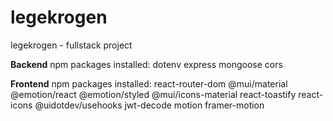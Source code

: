 # legekrogen

legekrogen - fullstack project

**Backend**
npm packages installed:
dotenv express mongoose cors

**Frontend**
npm packages installed:
react-router-dom
@mui/material @emotion/react @emotion/styled
@mui/icons-material
react-toastify
react-icons
@uidotdev/usehooks
jwt-decode
motion
framer-motion
